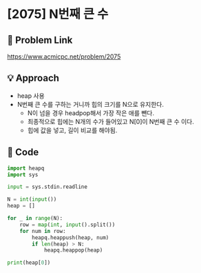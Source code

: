 # [2075] N번째 큰 수

## 🔗 Problem Link  
https://www.acmicpc.net/problem/2075

## 💡 Approach  
- heap 사용
- N번째 큰 수를 구하는 거니까 힙의 크기를 N으로 유지한다.
    - N이 넘을 경우 headpop해서 가장 작은 애를 뺀다. 
    - 최종적으로 힙에는 N개의 수가 들어있고 N[0]이 N번째 큰 수 이다. 
    - 힙에 값을 넣고, 길이 비교를 해야됨. 

## 🧾 Code  
```python
import heapq
import sys

input = sys.stdin.readline

N = int(input())
heap = []

for _ in range(N):
    row = map(int, input().split())
    for num in row:
        heapq.heappush(heap, num)
        if len(heap) > N:
            heapq.heappop(heap)

print(heap[0])
```
